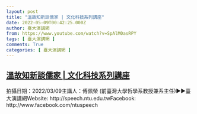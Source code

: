 ```yaml
---
layout: post
title: "溫故知新談儒家 | 文化科技系列講座"
date: 2022-05-09T00:42:25.000Z
author: 臺大演講網
from: https://www.youtube.com/watch?v=SpAlM0asRPY
tags: [ 臺大演講網 ]
comments: True
categories: [ 臺大演講網 ]
---
```

<!--1652056945000-->
[溫故知新談儒家 | 文化科技系列講座](https://www.youtube.com/watch?v=SpAlM0asRPY)
------

<div>
拍攝日期：2022/03/09主講人：傅佩榮 (前臺灣大學哲學系教授兼系主任)►►臺大演講網Website: http://speech.ntu.edu.twFacebook: http://www.facebook.com/ntuspeech
</div>
